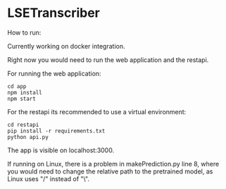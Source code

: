 # LSETranscriber
How to run:

Currently working on docker integration.

Right now you would need to run the web application and the restapi.

For running the web application:

```
cd app
npm install
npm start
```

For the restapi its recommended to use a virtual environment:

```
cd restapi
pip install -r requirements.txt
python api.py
```

The app is visible on localhost:3000.

If running on Linux, there is a problem in makePrediction.py line 8, where you would need to change the relative path to the pretrained model, as Linux uses "/" instead of "\\".
